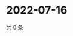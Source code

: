 # 2022-07-16

共 0 条

<!-- BEGIN WEIBO -->
<!-- 最后更新时间 Sat Jul 16 2022 02:01:46 GMT+0800 (China Standard Time) -->

<!-- END WEIBO -->
